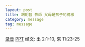 ```yaml
---
layout: post
title: 胡明智 牧師 父母是孩子的榜樣
category: message
tag: message
---
```


[录音](https://drive.google.com/open?id=1ppL8cqA0y3vvyUTFW_GXc0pAZOWSkkPC) [PPT](https://drive.google.com/open?id=1Mf19vCGKVHi5omf0ICkA1s9PBlCDI9s8) 经文: 出 2:1-10, 來 11:23-25
